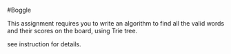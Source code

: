 #Boggle

This assignment requires you to write an algorithm to find all the valid words and their scores on the board, using Trie tree.

see instruction for details.
